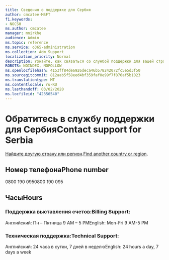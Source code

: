 ```yaml
---
title: Сведения о поддержке для Сербия
author: cmcatee-MSFT
f1.keywords:
- NOCSH
ms.author: cmcatee
manager: mnirkhe
audience: Admin
ms.topic: reference
ms.service: o365-administration
ms.collection: Adm_Support
localization_priority: Normal
description: Узнайте, как связаться со службой поддержки для вашей страны или региона.
ROBOTS: NOINDEX, NOFOLLOW
ms.openlocfilehash: 4153ff84de6926deca46b578242072fc5e5d3f50
ms.sourcegitcommit: 812aab5f58eed4bf359faf0e99f7f876af5b1023
ms.translationtype: MT
ms.contentlocale: ru-RU
ms.lasthandoff: 03/02/2020
ms.locfileid: "42356540"
---
```

# <a name="contact-support-for-serbia"></a><span data-ttu-id="392ba-103">Обратитесь в службу поддержки для Сербия</span><span class="sxs-lookup"><span data-stu-id="392ba-103">Contact support for Serbia</span></span>

<span data-ttu-id="392ba-104">[Найдите другую страну или регион](../contact-support-for-business-products.md).</span><span class="sxs-lookup"><span data-stu-id="392ba-104">[Find another country or region](../contact-support-for-business-products.md).</span></span>

## <a name="phone-number"></a><span data-ttu-id="392ba-105">Номер телефона</span><span class="sxs-lookup"><span data-stu-id="392ba-105">Phone number</span></span>
<span data-ttu-id="392ba-106">0800 190 095</span><span class="sxs-lookup"><span data-stu-id="392ba-106">0800 190 095</span></span>

## <a name="hours"></a><span data-ttu-id="392ba-107">Часы</span><span class="sxs-lookup"><span data-stu-id="392ba-107">Hours</span></span>
### <a name="billing-support"></a><span data-ttu-id="392ba-108">Поддержка выставления счетов:</span><span class="sxs-lookup"><span data-stu-id="392ba-108">Billing Support:</span></span>

<span data-ttu-id="392ba-109">Английский: Пн – Пятница 9 AM – 5 PM</span><span class="sxs-lookup"><span data-stu-id="392ba-109">English: Mon-Fri 9 AM-5 PM</span></span>

### <a name="technical-support"></a><span data-ttu-id="392ba-110">Техническая поддержка:</span><span class="sxs-lookup"><span data-stu-id="392ba-110">Technical Support:</span></span>

<span data-ttu-id="392ba-111">Английский: 24 часа в сутки, 7 дней в неделю</span><span class="sxs-lookup"><span data-stu-id="392ba-111">English: 24 hours a day, 7 days a week</span></span>
